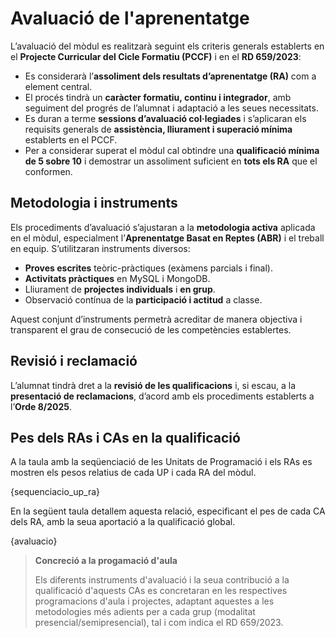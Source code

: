 # Avaluació de l'aprenentatge

<!-- 

De la guia:

Fent referència a l'avaluació, la programació del mòdul concretarà els aspectes curriculars mínims que es consideren bàsics per a superar el mòdul corresponent, segons el que arreplegue el reial decret que regula cada títol i l'orde corresponent al seu currículum. Així doncs, els referents últims per a l'avaluació seran les competències associades a l'oferta formativa.

Serà imprescindible avaluar tots els RA, encara que no indispensable superar-los tots per a obtindre una qualificació positiva en el mòdul, sinó els considerats mínims específics i la relació dels quals haurà d'aparéixer explicitada en la programació didàctica corresponent a cada mòdul.
En qualsevol cas, la programació didàctica haurà d'especificar:

a. Els procediments i els instruments d'avaluació de l'aprenentatge de l'alumnat: és necessari concretar quins seran els instruments i les evidències que utilitzarem per a avaluar el procés d'aprenentatge, tenint en compte que tot criteri necessita almenys una activitat d'avaluació, però una mateixa activitat pot servir per a valorar diferents criteris.
b. Els criteris de qualificació que s'hagen d'aplicar: en la programació didàctica de cada mòdul han de definir-se els criteris de qualificació globals del mòdul, ponderant els RA i per a l'avaluació de cada RA s'han de ponderar els CE associats. 

Al punt 4 de la guia es parla més extensament de l'avaluació. Alguens coses de les que es parla:

- Cal un canvi de paradigma, i passar de l'avaluació basada en continguts a basada en l'adquisició de competències.
- La guia fa una proposta, però no és prescriptiva
- L'avaluació ha de ser:
  - contínua
  - basada en RA
  - Adaptada a les metodologies

-->

<!-- Text "inspirat" per chatgpt a partir de la guia i després de fer-li l'explicació de com treballem -->

L’avaluació del mòdul es realitzarà seguint els criteris generals establerts en el **Projecte Curricular del Cicle Formatiu (PCCF)** i en el **RD 659/2023**:

* Es considerarà l’**assoliment dels resultats d’aprenentatge (RA)** com a element central.
* El procés tindrà un **caràcter formatiu, continu i integrador**, amb seguiment del progrés de l’alumnat i adaptació a les seues necessitats.
* Es duran a terme **sessions d’avaluació col·legiades** i s’aplicaran els requisits generals de **assistència, lliurament i superació mínima** establerts en el PCCF.
* Per a considerar superat el mòdul cal obtindre una **qualificació mínima de 5 sobre 10** i demostrar un assoliment suficient en **tots els RA** que el conformen.

## Metodologia i instruments

Els procediments d’avaluació s’ajustaran a la **metodologia activa** aplicada en el mòdul, especialment l’**Aprenentatge Basat en Reptes (ABR)** i el treball en equip.
S’utilitzaran instruments diversos:

- **Proves escrites** teòric-pràctiques (exàmens parcials i final).
- **Activitats pràctiques** en MySQL i MongoDB.
- Lliurament de **projectes individuals** i **en grup**.
- Observació contínua de la **participació i actitud** a classe.  

Aquest conjunt d’instruments permetrà acreditar de manera objectiva i transparent el grau de consecució de les competències establertes.

## Revisió i reclamació

L’alumnat tindrà dret a la **revisió de les qualificacions** i, si escau, a la **presentació de reclamacions**, d’acord amb els procediments establerts a l’**Orde 8/2025**.

## Pes dels RAs i CAs en la qualificació

A la taula amb la seqüenciació de les Unitats de Programació i els RAs es mostren els pesos relatius de cada UP i cada RA del mòdul.

{sequenciacio_up_ra}

En la següent taula detallem aquesta relació, especificant el pes de cada CA dels RA, amb la seua aportació a la qualificació global.

{avaluacio}

>
> **Concreció a la progamació d'aula**
>
> Els diferents instruments d'avaluació i la seua contribució a la qualificació d'aquests CAs es concretaran en les respectives programacions d'aula i projectes, adaptant aquestes a les metodologies més adients per a cada grup (modalitat presencial/semipresencial), tal i com indica el RD 659/2023.
>

